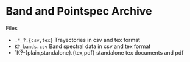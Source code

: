 # Band and Pointspec Archive

Files
* `.*_?.{csv,tex}` Trayectories in csv and tex format
* `K?_bands.csv` Band spectral data in csv and tex format
* `K?-{plain,standalone}.{tex,pdf} standalone tex documents and pdf
